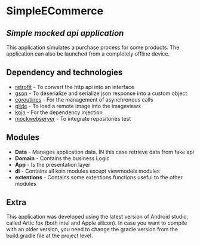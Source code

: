 # SimpleECommerce
## _Simple mocked api application_
This application simulates a purchase process for some products.
The application can also be launched from a completely offline device.

## Dependency and technologies

- [retrofit] - To convert the http api into an interface
- [gson] - To deserialize and serialize json response into a custom object
- [coroutines] - For the management of asynchronous calls
- [glide] - To load a remote image into the imageviews
- [koin] - For the dependency injection
- [mockwebserver] - To integrate repositories test

## Modules
- **Data** - Manages application data. IN this case retrieve data from fake api
- **Domain** - Contains the business Logic
- **App** - Is the presentation layer
- **di** - Contains all koin modules except viewmodels modules 
- **extentions** - Contains some extentions functions useful to the other modules



## Extra
This application was developed using the latest version of Android studio, called Artic fox (both intel and Apple silicon).
In case you want to compile with an older version, you need to change the gradle version from the build.gradle file at the project level.






   [retrofit]: <https://square.github.io/retrofit/>
   [gson]: <https://github.com/google/gson/>
   [coroutines]: <https://developer.android.com/kotlin/coroutines/>
   [glide]: <https://github.com/bumptech/glide/>
   [koin]: <https://insert-koin.io/>
   [mockwebserver]: <https://github.com/square/okhttp/tree/master/mockwebserver/>

   
   
